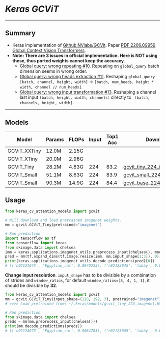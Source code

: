 # ___Keras GCViT___
***

## Summary
  - Keras implementation of [Github NVlabs/GCVit](https://github.com/NVlabs/GCVit). Paper [PDF 2206.09959 Global Context Vision Transformers](https://arxiv.org/pdf/2206.09959.pdf).
  - **Note: There are 3 issues in official implementation. Here is NOT using these, thus ported weights cannot keep the accuracy**.
    - [Global query: wrong repeating #10](https://github.com/NVlabs/GCVit/issues/10). Repeating on `global_query` batch dimension seems in wrong order.
    - [Global query: wrong heads extraction #11](https://github.com/NVlabs/GCVit/issues/11). Reshaping `global_query` `[batch, channel, height, width]` -> `[batch, num_heads, height * width, channel // num_heads]`.
    - [Global query: wrong input transformation #13](https://github.com/NVlabs/GCVit/issues/13). Reshaping a channel last input `[batch, height, width, channels]` directly to ` [batch, channels, height, width]`.
***

## Models
  | Model        | Params | FLOPs | Input | Top1 Acc | Download |
  | ------------ | ------ | ----- | ----- | -------- | -------- |
  | GCViT_XXTiny | 12.0M  | 2.15G |       |          |          |
  | GCViT_XTiny  | 20.0M  | 2.96G |       |          |          |
  | GCViT_Tiny   | 28.2M  | 4.83G | 224   | 83.2     | [gcvit_tiny_224_imagenet.h5](https://github.com/leondgarse/keras_cv_attention_models/releases/download/gcvit/gcvit_tiny_224_imagenet.h5) |
  | GCViT_Small  | 51.1M  | 8.63G | 224   | 83.9     | [gcvit_small_224_imagenet.h5](https://github.com/leondgarse/keras_cv_attention_models/releases/download/gcvit/gcvit_small_224_imagenet.h5) |
  | GCViT_Small  | 90.3M  | 14.9G | 224   | 84.4     | [gcvit_base_224_imagenet.h5](https://github.com/leondgarse/keras_cv_attention_models/releases/download/gcvit/gcvit_base_224_imagenet.h5) |
## Usage
  ```py
  from keras_cv_attention_models import gcvit

  # Will download and load pretrained imagenet weights.
  mm = gcvit.GCViT_Tiny(pretrained="imagenet")

  # Run prediction
  import tensorflow as tf
  from tensorflow import keras
  from skimage.data import chelsea
  imm = keras.applications.imagenet_utils.preprocess_input(chelsea(), mode='torch') # Chelsea the cat
  pred = mm(tf.expand_dims(tf.image.resize(imm, mm.input_shape[1:3]), 0)).numpy()
  print(keras.applications.imagenet_utils.decode_predictions(pred)[0])
  # [('n02124075', 'Egyptian_cat', 0.8970233), ('n02123045', 'tabby', 0.014118814), ...]
  ```
  **Change input resolution**. `input_shape` has to be divisible by a combination of strides and `window_ratios`, for default `window_ratios=[8, 4, 1, 1]`, it should be divisible by **32**.
  ```py
  from keras_cv_attention_models import gcvit
  mm = gcvit.GCViT_Tiny(input_shape=(128, 192, 3), pretrained="imagenet")
  # >>>> Load pretrained from: ~/.keras/models/gcvit_tiny_224_imagenet.h5

  # Run prediction
  from skimage.data import chelsea
  preds = mm(mm.preprocess_input(chelsea()))
  print(mm.decode_predictions(preds))
  # [('n02124075', 'Egyptian_cat', 0.9064783), ('n02123045', 'tabby', 0.012468374), ...]
  ```
